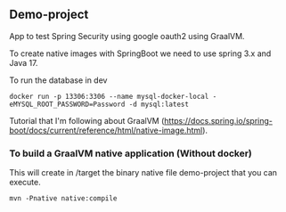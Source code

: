 ## Demo-project

App to test Spring Security using google oauth2 using GraalVM.

To create native images with SpringBoot we need to use spring 3.x and Java 17.

To run the database in dev 

```
docker run -p 13306:3306 --name mysql-docker-local -eMYSQL_ROOT_PASSWORD=Password -d mysql:latest
```

Tutorial that I'm following about GraalVM (https://docs.spring.io/spring-boot/docs/current/reference/html/native-image.html).

### To build a GraalVM native application (Without docker)
This will create in /target the binary native file demo-project that you can execute.
```
mvn -Pnative native:compile
```
